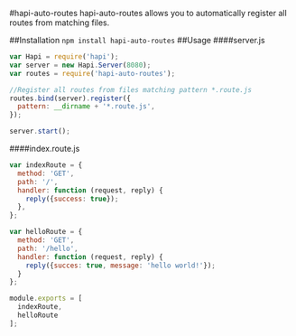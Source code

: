 #hapi-auto-routes
hapi-auto-routes allows you to automatically register all routes from matching files.

##Installation
`npm install hapi-auto-routes`
##Usage
####server.js
```javascript
var Hapi = require('hapi');
var server = new Hapi.Server(8080);
var routes = require('hapi-auto-routes');

//Register all routes from files matching pattern *.route.js
routes.bind(server).register({
  pattern: __dirname + '*.route.js',
});

server.start();
```
####index.route.js
```javascript
var indexRoute = {
  method: 'GET',
  path: '/',
  handler: function (request, reply) {
    reply({success: true});
  },
};

var helloRoute = {
  method: 'GET',
  path: '/hello',
  handler: function (request, reply) {
    reply({succes: true, message: 'hello world!'});
  }
};

module.exports = [
  indexRoute,
  helloRoute
];
```